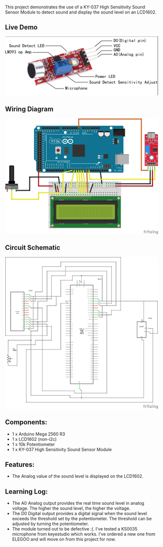 This project demonstrates the use of a KY-037 High Sensitivity Sound Sensor Module to detect sound and display the sound level on an LCD1602.

## Live Demo
[comment]: # (insert video in the next line)

![Sound Sensor Module Pinout](./Sound%20Sensor%20Module%20Pinout.png)

## Wiring Diagram


![Wiring Diagram](./Sound%20Sensor%20Module%20Wiring%20Diagram.png)
## Circuit Schematic


![Circuit Schematic](./Sound%20Sensor%20Module%20Circuit%20Schematic.png)

## Components:
- 1 x Arduino Mega 2560 R3
- 1 x LCD1602 (non-i2c)
- 1 x 10k Potentiometer
- 1 x KY-037 High Sensitivity Sound Sensor Module

## Features:
- The Analog value of the sound level is displayed on the LCD1602.

## Learning Log:
- The A0 Analog output provides the real time sound level in analog voltage. The higher the sound level, the higher the voltage.
- The D0 Digital output provides a digital signal when the sound level exceeds the threshold set by the potentiometer. The threshold can be adjusted by turning the potentiometer.
- The module turned out to be defective :(. I've tested a KS0035 microphone from keyestudio which works. I've ordered a new one from ELEGOO and will move on from this project for now.
